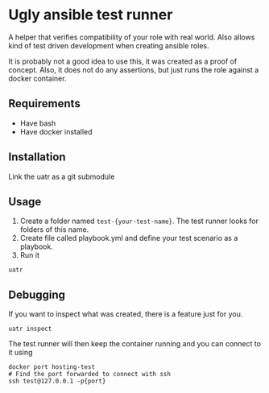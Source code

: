 # Ugly ansible test runner

A helper that verifies compatibility of your role with real world. Also allows kind of test driven development when creating ansible roles.

It is probably not a good idea to use this, it was created as a proof of concept. Also, it does not do any assertions, but just runs the role against a docker container.

## Requirements

* Have bash
* Have docker installed

## Installation

Link the uatr as a git submodule

## Usage

1. Create a folder named `test-{your-test-name}`. The test runner looks for folders of this name.
2. Create file called playbook.yml and define your test scenario as a playbook.
3. Run it

```shell
uatr
```

## Debugging

If you want to inspect what was created, there is a feature just for you.

```shell
uatr inspect
```

The test runner will then keep the container running and you can connect to it using 

```shell
docker port hosting-test
# Find the port forwarded to connect with ssh
ssh test@127.0.0.1 -p{port}
```
